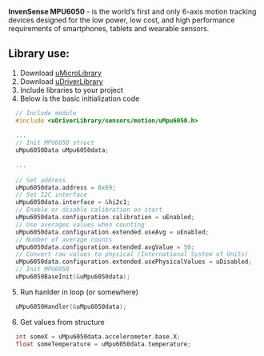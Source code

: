 **InvenSense MPU6050** - is the world’s first and only 6-axis motion tracking devices designed for the low power, low cost, and high performance requirements of smartphones, tablets and wearable sensors.

## Library use:
1. Download [uMicroLibrary](https://github.com/stellar-creator/uMicroLibrary)
2. Download [uDriverLibrary](https://github.com/stellar-creator/uDriverLibrary) 
3. Include libraries to your project
4. Below is the basic initialization code
```c
  // Include module
  #include <uDriverLibrary/sensors/motion/uMpu6050.h>
  
  ...
  // Init MPU6050 struct
  uMpu6050Data uMpu6050data;
  
  ...
  
  // Set address
  uMpu6050data.address = 0x69;
  // Set I2C interface
  uMpu6050data.interface = &hi2c1;
  // Enable or disable calibration on start
  uMpu6050data.configuration.calibration = uEnabled;
  // Use averages values when counting
  uMpu6050data.configuration.extended.useAvg = uEnabled;
  // Number of average counts
  uMpu6050data.configuration.extended.avgValue = 50;
  // Convert raw values to physical (International System of Units)
  uMpu6050data.configuration.extended.usePhysicalValues = uDisabled;
  // Init MPU6050
  uMpu6050BaseInit(&uMpu6050data);
```
5. Run hanlder in loop (or somewhere)
```c
  uMpu6050Handler(&uMpu6050data);
```
6. Get values from structure
```c
  int someX = uMpu6050data.accelerometer.base.X;
  float someTemperature = uMpu6050data.temperature;
```